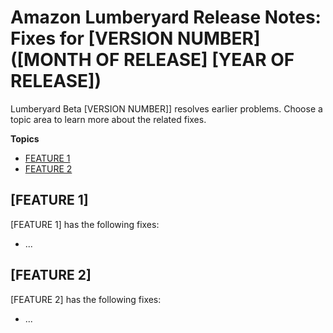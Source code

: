 # Amazon Lumberyard Release Notes: Fixes for [VERSION NUMBER] ([MONTH OF RELEASE] [YEAR OF RELEASE])

Lumberyard Beta [VERSION NUMBER]] resolves earlier problems. Choose a topic area to learn more about the related fixes.

**Topics**
+ [FEATURE 1](#anchor-link-here)
+ [FEATURE 2](#anchor-link-here)

## [FEATURE 1]

[FEATURE 1] has the following fixes:
+ ...

## [FEATURE 2]

[FEATURE 2] has the following fixes:
+ ...